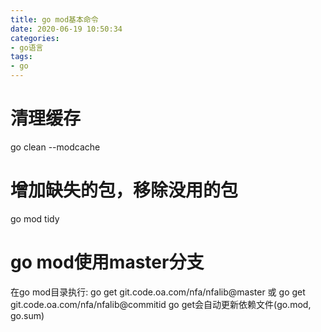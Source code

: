 ```yaml
---
title: go mod基本命令
date: 2020-06-19 10:50:34
categories:
- go语言
tags:
- go
---
```


# 清理缓存
go clean --modcache

# 增加缺失的包，移除没用的包
go mod tidy

# go mod使用master分支
在go mod目录执行:
go get git.code.oa.com/nfa/nfalib@master 或 go get git.code.oa.com/nfa/nfalib@commitid
go get会自动更新依赖文件(go.mod, go.sum)
                 